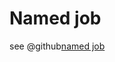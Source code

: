 







# Named job

see @github[named job](/doradilla-core/src/test/scala/app/NamedJobRunnerSpec.scala)
